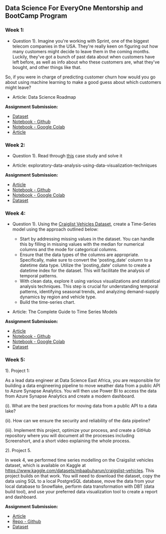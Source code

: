 ## **Data Science For EveryOne Mentorship and BootCamp Program** 

### Week 1:
* Question 1). Imagine you're working with Sprint, one of the biggest telecom companies in the USA. They're really keen on figuring out how many customers might decide to leave them in the coming months. Luckily, they've got a bunch of past data about when customers have left before, as well as info about who these customers are, what they've bought, and other things like that.

So, if you were in charge of predicting customer churn how would you go about using machine learning to make a good guess about which customers might leave? 

* Article: Data Science Roadmap
  
**Assignment Submission:**
* [Dataset](https://www.kaggle.com/datasets/blastchar/telco-customer-churn) 
* [Notebook - Github](https://github.com/Sciederrick/Data-Science-For-EveryOne/blob/main/TelcoCustomerChurn.ipynb)
* [Notebook - Google Colab](https://colab.research.google.com/drive/1YyStTZjQjcTFGqnzKOeOAEav7d9k3urt?usp=sharing#scrollTo=4A8USjrFPhmn)
* [Article](https://derrickmbarani.hashnode.dev/data-science-for-beginners-2023-2024-road-map)

### Week 2:
* Question 1). Read through [this](https://statso.io/rfm-analysis-case-study/) case study and solve it 

* Article: exploratory-data-analysis-using-data-visualization-techniques

**Assignment Submission:**
* [Article](https://derrickmbarani.hashnode.dev/exploratory-data-analysis-using-data-visualization-techniques)
* [Notebook - Github](https://github.com/Sciederrick/Data-Science-For-EveryOne/blob/main/rfm_analysis.ipynb)
* [Notebook - Google Colab](https://colab.research.google.com/drive/1IzhU1RSLrHLP5CBOznZfhn0jJbGQdDfK?usp=sharing)
* [Dataset](https://drive.google.com/file/d/1DsgZ316R73v4vDZ0UZjHlwbWq0_-NqvR/view?usp=drive_link)

### Week 4:
* Question 1). Using the [Craiglist Vehicles Dataset](https://www.kaggle.com/datasets/mbaabuharun/craigslist-vehicles), create a Time-Series model using the approach outlined below:
  * Start by addressing missing values in the dataset. You can handle this by filling in missing values with the median for numerical columns and the mode for categorical columns.
  * Ensure that the data types of the columns are appropriate. Specifically, make sure to convert the 'posting_date' column to a datetime data type.
  Utilize the 'posting_date' column to create a datetime index for the dataset. This will facilitate the analysis of temporal patterns.
  * With clean data, explore it using various visualizations and statistical analysis techniques. This step is crucial for understanding temporal patterns, identifying seasonal trends, and analyzing demand-supply dynamics by region and vehicle type.
  * Build the time-series chart.
    
* Article: The Complete Guide to Time Series Models

**Assignment Submission:**
* [Article](https://derrickmbarani.hashnode.dev/the-complete-guide-to-time-series-models)
* [Notebook - Github](https://github.com/Sciederrick/Data-Science-For-EveryOne/blob/main/TimeSeriesAnalysis.ipynb)
* [Notebook - Google Colab](https://colab.research.google.com/drive/11oInlfV9dI4cJn0ul4-7gvQiY0ZjJKK4#scrollTo=gJ8cu_2EVgM2)
* [Dataset](https://www.kaggle.com/datasets/mbaabuharun/craigslist-vehicles)

### Week 5:
1). Project 1:

As a lead data engineer at Data Science East Africa, you are responsible for building a data engineering pipeline to move weather data from a public API to Azure Synapse Analytics. You will then use Power BI to access the data from Azure Synapse Analytics and create a modern dashboard.

(i). What are the best practices for moving data from a public API to a data lake?

(ii). How can we ensure the security and reliability of the data pipeline?

(iii). Implement this project, optimize your process, and create a GitHub repository where you will document all the processes including Screenshort, and a short video explaining the whole process.

2). Project 5.

In week 4, we performed time series modelling on the Craigslist vehicles dataset, which is available on Kaggle at https://www.kaggle.com/datasets/mbaabuharun/craigslist-vehicles. This project builds on that work. You will need to download the dataset, copy the data using SQL to a local PostgreSQL database, move the data from your local database to Snowflake, perform data transformation with DBT (data build tool), and use your preferred data visualization tool to create a report and dashboard.

**Assignment Submission:**
* [Article](https://derrickmbarani.hashnode.dev/data-engineering-for-beginners-a-step-by-step-guide)
* [Repo - Github](https://github.com/Sciederrick/Data-Science-For-EveryOne/tree/main/data_etl)
* [Dataset](https://www.kaggle.com/datasets/mbaabuharun/craigslist-vehicles)
